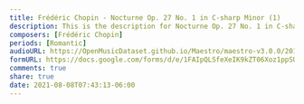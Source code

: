 ```yaml
---
title: Frédéric Chopin - Nocturne Op. 27 No. 1 in C-sharp Minor (1)
description: This is the description for Nocturne Op. 27 No. 1 in C-sharp Minor by Frédéric Chopin
composers: [Frédéric Chopin]
periods: [Romantic]
audioURL: https://OpenMusicDataset.github.io/Maestro/maestro-v3.0.0/2011/MIDI-Unprocessed_22_R2_2011_MID--AUDIO_R2-D5_10_Track10_wav.midi
formURL: https://docs.google.com/forms/d/e/1FAIpQLSfeXeIK9kZT06Xoz1ppSUP97Mb72tQaO6pDJcvltaPBGEdM1w/viewform
comments: true
share: true
date: 2021-08-08T07:43:13-06:00
---
```


